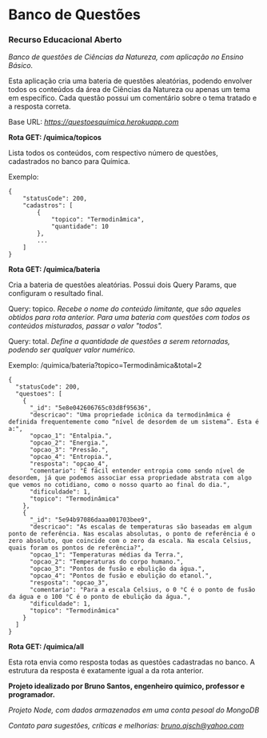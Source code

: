 # Banco de Questões

### Recurso Educacional Aberto

*Banco de questões de Ciências da Natureza, com aplicação no Ensino Básico.*

Esta aplicação cria uma bateria de questões aleatórias, podendo envolver todos os conteúdos da área de Ciências da Natureza ou apenas um tema em específico. Cada questão possui um comentário sobre o tema tratado e a resposta correta.

Base URL: *https://questoesquimica.herokuapp.com*

**Rota GET: /quimica/topicos**

Lista todos os conteúdos, com respectivo número de questões, cadastrados no banco para Química.

Exemplo:

```
{
    "statusCode": 200,
    "cadastros": [
        {
            "topico": "Termodinâmica",
            "quantidade": 10
        },
        ...
    ]
}
```

**Rota GET: /quimica/bateria**

Cria a bateria de questões aleatórias. Possui dois Query Params, que configuram o resultado final.

Query: topico. *Recebe o nome do conteúdo limitante, que são aqueles obtidos para rota anterior. Para uma bateria com questões com todos os conteúdos misturados, passar o valor "todos".*

Query: total. *Define a quantidade de questões a serem retornadas, podendo ser qualquer valor numérico.*


Exemplo: /quimica/bateria?topico=Termodinâmica&total=2

```
{
  "statusCode": 200,
  "questoes": [
    {
      "_id": "5e8e042606765c03d8f95636",
      "descricao": "Uma propriedade icônica da termodinâmica é definida frequentemente como “nível de desordem de um sistema”. Esta é a:",
      "opcao_1": "Entalpia.",
      "opcao_2": "Energia.",
      "opcao_3": "Pressão.",
      "opcao_4": "Entropia.",
      "resposta": "opcao_4",
      "comentario": "É fácil entender entropia como sendo nível de desordem, já que podemos associar essa propriedade abstrata com algo que vemos no cotidiano, como o nosso quarto ao final do dia.",
      "dificuldade": 1,
      "topico": "Termodinâmica"
    },
    {
      "_id": "5e94b97086daaa001703bee9",
      "descricao": "As escalas de temperaturas são baseadas em algum ponto de referência. Nas escalas absolutas, o ponto de referência é o zero absoluto, que coincide com o zero da escala. Na escala Celsius, quais foram os pontos de referência?",
      "opcao_1": "Temperaturas médias da Terra.",
      "opcao_2": "Temperaturas do corpo humano.",
      "opcao_3": "Pontos de fusão e ebulição da água.",
      "opcao_4": "Pontos de fusão e ebulição do etanol.",
      "resposta": "opcao_3",
      "comentario": "Para a escala Celsius, o 0 °C é o ponto de fusão da água e o 100 °C é o ponto de ebulição da água.",
      "dificuldade": 1,
      "topico": "Termodinâmica"
    }
  ]
}
```

**Rota GET: /quimica/all**

Esta rota envia como resposta todas as questões cadastradas no banco. A estrutura da resposta é exatamente igual a da rota anterior.

**Projeto idealizado por Bruno Santos, engenheiro químico, professor e programador.**

*Projeto Node, com dados armazenados em uma conta pesoal do MongoDB*

*Contato para sugestões, críticas e melhorias: bruno.ajsch@yahoo.com*